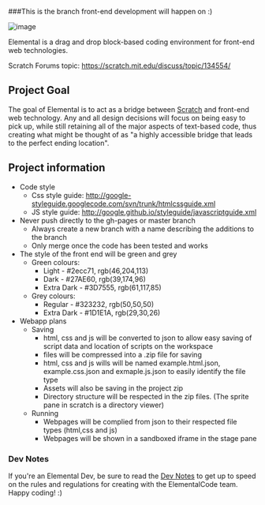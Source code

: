 ###This is the branch front-end development will happen on :)

![image](https://cloud.githubusercontent.com/assets/5458180/8791470/4f758e90-2f29-11e5-8f29-98886c74cb52.png)

Elemental is a drag and drop block-based coding environment for front-end web technologies.

Scratch Forums topic: https://scratch.mit.edu/discuss/topic/134554/

## Project Goal
The goal of Elemental is to act as a bridge between [Scratch](http://scratch.mit.edu/) and front-end web technology. Any and all design decisions will focus on being easy to pick up, while still retaining all of the major aspects of text-based code, thus creating what might be thought of as "a highly accessible bridge that leads to the perfect ending location".


## Project information
* Code style
    * Css style guide: http://google-styleguide.googlecode.com/svn/trunk/htmlcssguide.xml
    * JS style guide: http://google.github.io/styleguide/javascriptguide.xml
* Never push directly to the gh-pages or master branch
    * Always create a new branch with a name describing the additions to the branch
    * Only merge once the code has been tested and works
* The style of the front end will be green and grey
    * Green colours:
        * Light - #2ecc71, rgb(46,204,113)
        * Dark - #27AE60, rgb(39,174,96)
        * Extra Dark - #3D7555, rgb(61,117,85)
    * Grey colours:
        * Regular - #323232, rgb(50,50,50)
        * Extra Dark - #1D1E1A, rgb(29,30,26)
* Webapp plans
    * Saving
        * html, css and js will be converted to json to allow easy saving of script data and location of scripts on the workspace
        * files will be compressed into a .zip file for saving
        * html, css and js wills will be named example.html.json, example.css.json and exmaple.js.json to easily identify the file type
        * Assets will also be saving in the project zip
        * Directory structure will be respected in the zip files. (The sprite pane in scratch is a directory viewer)
    * Running
        * Webpages will be complied from json to their respected file types (html,css and js)
        * Webpages will be shown in a sandboxed iframe in the stage pane

### Dev Notes
If you're an Elemental Dev, be sure to read the [Dev Notes](https://github.com/ElementalCode/Elemental/wiki/Dev-Notes) to get up to speed on the rules and regulations for creating with the ElementalCode team. Happy coding! :)
